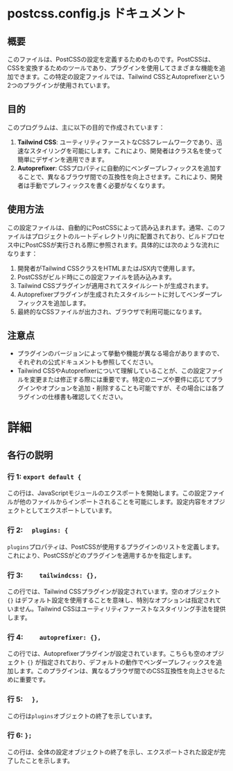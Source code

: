 # postcss.config.js ドキュメント

## 概要
このファイルは、PostCSSの設定を定義するためのものです。PostCSSは、CSSを変換するためのツールであり、プラグインを使用してさまざまな機能を追加できます。この特定の設定ファイルでは、Tailwind CSSとAutoprefixerという2つのプラグインが使用されています。

## 目的
このプログラムは、主に以下の目的で作成されています：
1. **Tailwind CSS**: ユーティリティファーストなCSSフレームワークであり、迅速なスタイリングを可能にします。これにより、開発者はクラス名を使って簡単にデザインを適用できます。
2. **Autoprefixer**: CSSプロパティに自動的にベンダープレフィックスを追加することで、異なるブラウザ間での互換性を向上させます。これにより、開発者は手動でプレフィックスを書く必要がなくなります。

## 使用方法
この設定ファイルは、自動的にPostCSSによって読み込まれます。通常、このファイルはプロジェクトのルートディレクトリ内に配置されており、ビルドプロセス中にPostCSSが実行される際に参照されます。具体的には次のような流れになります：
1. 開発者がTailwind CSSクラスをHTMLまたはJSX内で使用します。
2. PostCSSがビルド時にこの設定ファイルを読み込みます。
3. Tailwind CSSプラグインが適用されてスタイルシートが生成されます。
4. Autoprefixerプラグインが生成されたスタイルシートに対してベンダープレフィックスを追加します。
5. 最終的なCSSファイルが出力され、ブラウザで利用可能になります。

## 注意点
- プラグインのバージョンによって挙動や機能が異なる場合がありますので、それぞれの公式ドキュメントも参照してください。
- Tailwind CSSやAutoprefixerについて理解していることが、この設定ファイルを変更または修正する際には重要です。特定のニーズや要件に応じてプラグインやオプションを追加・削除することも可能ですが、その場合には各プラグインの仕様書も確認してください。
# 詳細
## 各行の説明

### 行 1: `export default {`
この行は、JavaScriptモジュールのエクスポートを開始します。この設定ファイルが他のファイルからインポートされることを可能にします。設定内容をオブジェクトとしてエクスポートしています。

### 行 2: `  plugins: {`
`plugins`プロパティは、PostCSSが使用するプラグインのリストを定義します。これにより、PostCSSがどのプラグインを適用するかを指定します。

### 行 3: `    tailwindcss: {},`
この行では、Tailwind CSSプラグインが設定されています。空のオブジェクト `{}` はデフォルト設定を使用することを意味し、特別なオプションは指定されていません。Tailwind CSSはユーティリティファーストなスタイリング手法を提供します。

### 行 4: `    autoprefixer: {},`
この行では、Autoprefixerプラグインが設定されています。こちらも空のオブジェクト `{}` が指定されており、デフォルトの動作でベンダープレフィックスを追加します。このプラグインは、異なるブラウザ間でのCSS互換性を向上させるために重要です。

### 行 5: `  },`
この行は`plugins`オブジェクトの終了を示しています。

### 行 6: `};`
この行は、全体の設定オブジェクトの終了を示し、エクスポートされた設定が完了したことを示します。
